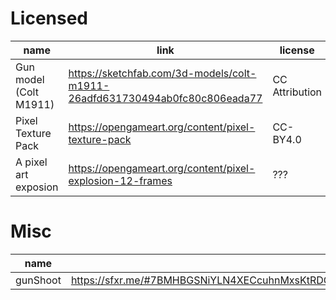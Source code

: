 # Licensed

| name                   | link                                                                        | license        |
| ---------------------- | --------------------------------------------------------------------------- | -------------- |
| Gun model (Colt M1911) | https://sketchfab.com/3d-models/colt-m1911-26adfd631730494ab0fc80c806eada77 | CC Attribution |
| Pixel Texture Pack     | https://opengameart.org/content/pixel-texture-pack                          | CC-BY4.0       |
| A pixel art exposion   | https://opengameart.org/content/pixel-explosion-12-frames                   | ???            |

# Misc

| name     | link                                                                                                                                       |
| -------- | ------------------------------------------------------------------------------------------------------------------------------------------ |
| gunShoot | https://sfxr.me/#7BMHBGSNiYLN4XECcuhnMxsKtRDCk3PwSwx2gLfRBMYFRvrtykUcVZogWW2VLhJQhQmMiUZ7F84DagitFF4QLUFv2QAWASzCG6EPrVskxeW9nLQ8tWByy9H4G |
